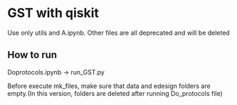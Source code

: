 # GST with qiskit

Use only utils and A.ipynb. Other files are all deprecated and will be deleted

## How to run

Doprotocols.ipynb -> run_GST.py

Before execute mk_files, make sure that data and edesign folders are empty.(In this version, folders are deleted after running Do_protocols file)